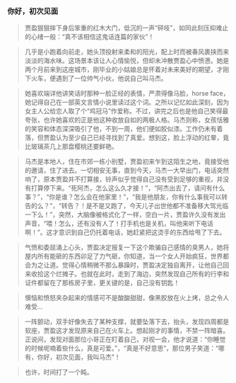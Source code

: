 ### 你好，初次见面

> 贾盈狠狠摔下身后笨重的红木大门，低沉的一声“砰吱”，如同此刻压抑难止的心绪一般：“真不该相信这鬼话连篇的家伙”！

> 几乎是小跑着向前走，她头顶投射来柔和的阳光，配上时而被春风裹挟而来淡淡的海水味。这场景本该让人心情愉悦，但却未冲散贾盈心中愤懑。她是两个月前来到这座城市，刚毕业的小姑娘总是怀着对未来美好的期望，才刚下火车，便遇到了一位帅气小伙，他说自己叫马杰。

> 她喜欢端详他讲笑话时那种一脸正经的表情，严肃得像马脸，horse face，她记得自己在一部英文言情小说里读过这个词。之所以记忆如此深刻，因为女主人公给恋人取了个“鸡冠马”作爱称。不过，讲完之后也是他自己笑得最夸张，也许她喜欢的正是他这种收放自如的两极人格。马杰则称，女孩恬雅的笑容和体态深深吸引了他，不到一周，他们便如胶似漆。工作仍未有着落，但贾盈认为至少自己已经寻找到了真爱。想到这，脸上浮动的红晕，竟比玻璃茶几上那盘樱桃还要鲜艳。

> 马杰是本地人，住在市郊一栋小别墅，贾盈初来乍到这陌生之地，竟接受他的邀请，住了进去。一切相安无事，直到今天，马杰一大早出门，电话突然响了，原本贾盈并不打算接，铃声似乎觉得自己没有受到足够的重视，并没有打算停下来。“死阿杰，怎么这么久才接！”，“阿杰出去了，请问有什么事？”，“你是谁？怎么会在他家里！”，“我是他朋友，你有什么事我可以转告的么？”，“转告？！是不是又跑了，今天儿子出世他都不准备移大驾光临一下么！”，突然，大脑像被格式化了一样，空白一片，贾盈许久没有发出声音，“喂！怎么，还有没有人了！打手机也是关机，叫他来听下电话啊！”。这才意识到自己仍托着电话，她赶紧把这烫手的东西给甩了下去。

> 气愤和委屈涌上心头，贾盈决定报复一下这个欺骗自己感情的臭男人，她将屋内所有能砸的东西卯足了力气砸，你知道，当一个女人开始疯狂，世界都会为之让道。觉得心情稍微不那么暴躁时，贾盈决定独自离开，让他自己回来收拾这个烂摊子。也就在此时，走到了海边，突然发现自己所有的行李和证件都留在了那栋房子里，更关键的是，自己没有钥匙！

> 懊恼和愤怒夹杂起来的情感可不是酸酸甜甜，像黑胶放在火上烤，总之令人难受...

> 一阵颤动，双手好像失去了某种支撑，就要坠落下去，抬头，发现四周都是软座，贾盈这才发现原来自己在火车上。想起刚才的事情，不禁一阵暗喜。正说间，发现对面那位小哥正在盯着自己，对视一会，他才说道：“你睡觉的时候呢喃着些什么，真是可爱。”，“真是不好意思”，那位男子笑道：“哪有，你好，初次见面，我叫马杰”！

> 也许，时间打了一个盹。
